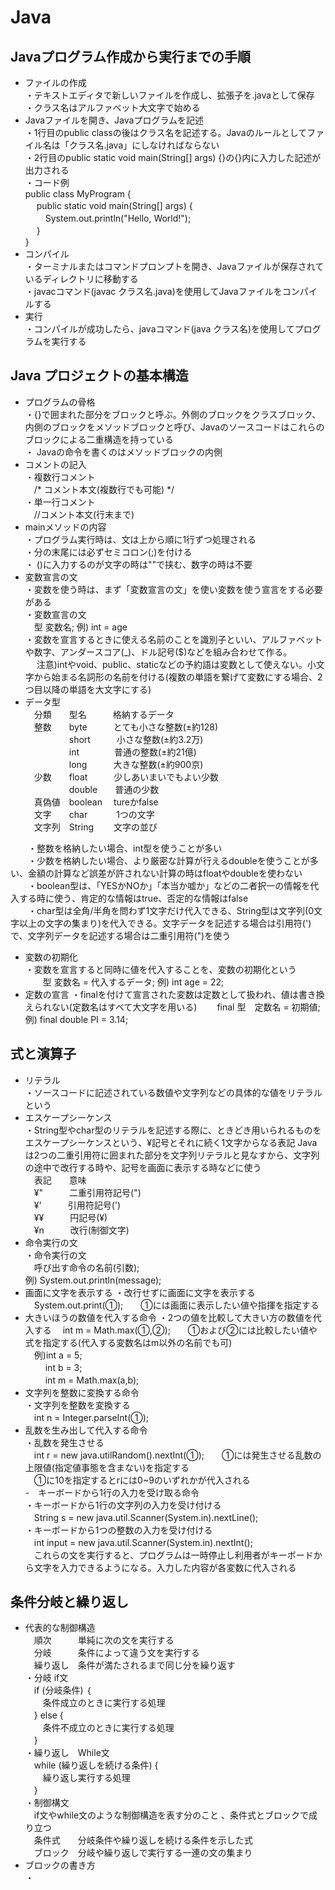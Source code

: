 # Java  

## Javaプログラム作成から実行までの手順  
- ファイルの作成  
  ・テキストエディタで新しいファイルを作成し、拡張子を.javaとして保存  
  ・クラス名はアルファベット大文字で始める  
- Javaファイルを開き、Javaプログラムを記述  
  ・1行目のpublic classの後はクラス名を記述する。Javaのルールとしてファイル名は「クラス名.java」にしなければならない  
  ・2行目のpublic static void main(String[] args) {}の{}内に入力した記述が出力される  
  ・コード例  
    public class MyProgram {  
  　 public static void main(String[] args) {  
  　　 System.out.println("Hello, World!");  
  　 }  
   }  
- コンパイル  
  ・ターミナルまたはコマンドプロンプトを開き、Javaファイルが保存されているディレクトリに移動する  
  ・javacコマンド(javac クラス名.java)を使用してJavaファイルをコンパイルする  
- 実行  
  ・コンパイルが成功したら、javaコマンド(java クラス名)を使用してプログラムを実行する  

## Java プロジェクトの基本構造  
- プログラムの骨格  
  ・{}で囲まれた部分をブロックと呼ぶ。外側のブロックをクラスブロック、内側のブロックをメソッドブロックと呼び、Javaのソースコードはこれらのブロックによる二重構造を持っている  
  ・ Javaの命令を書くのはメソッドブロックの内側
- コメントの記入  
  ・複数行コメント  
  　/* コメント本文(複数行でも可能) */  
  ・単一行コメント  
  　//コメント本文(行末まで)  
- mainメソッドの内容  
  ・プログラム実行時は、文は上から順に1行ずつ処理される  
  ・分の末尾には必ずセミコロン(;)を付ける  
  ・ ()に入力するのが文字の時は""で挟む、数字の時は不要  
- 変数宣言の文  
  ・変数を使う時は、まず「変数宣言の文」を使い変数を使う宣言をする必要がある  
  ・変数宣言の文  
  　型 変数名;
例) int = age  
  ・変数を宣言するときに使える名前のことを識別子といい、アルファベットや数字、アンダースコア(_)、ドル記号($)などを組み合わせて作る。  
 　 注意)intやvoid、public、staticなどの予約語は変数として使えない。小文字から始まる名詞形の名前を付ける(複数の単語を繋げて変数にする場合、2つ目以降の単語を大文字にする)  
- データ型  
　分類　　型名　　　格納するデータ  
　整数　　byte　　　とても小さな整数(±約128)  
　　　　　short　　　小さな整数(±約3.2万)  
　　　　　int　　　　普通の整数(±約21億)  
　　　　　long　　　大きな整数(±約900京)  
　少数　　float　　　少しあいまいでもよい少数  
　　　　　double　　普通の少数  
　真偽値　boolean　 tureかfalse  
　文字　　char　　　 1つの文字  
　文字列　String　　 文字の並び  

　　・整数を格納したい場合、int型を使うことが多い  
　　・少数を格納したい場合、より厳密な計算が行えるdoubleを使うことが多い、金額の計算など誤差が許されない計算の時はfloatやdoubleを使わない  
　　・boolean型は、「YESかNOか」「本当か嘘か」などの二者択一の情報を代入する時に使う、肯定的な情報はtrue、否定的な情報はfalse  
　　・char型は全角/半角を問わず1文字だけ代入できる、String型は文字列(0文字以上の文字の集まり)を代入できる。文字データを記述する場合は引用符(')で、文字列データを記述する場合は二重引用符(")を使う  

- 変数の初期化  
・変数を宣言すると同時に値を代入することを、変数の初期化という  
　　型 変数名 = 代入するデータ;
例) int age = 22;  
- 定数の宣言
・finalを付けて宣言された変数は定数として扱われ、値は書き換えられない(定数名はすべて大文字を用いる)
　　final 型　定数名 = 初期値;
例) final double PI = 3.14;

## 式と演算子  
- リテラル  
・ソースコードに記述されている数値や文字列などの具体的な値をリテラルという  
- エスケープシーケンス  
・String型やchar型のリテラルを記述する際に、ときどき用いられるものをエスケープシーケンスという、¥記号とそれに続く1文字からなる表記
  Javaは2つの二重引用符に囲まれた部分を文字列リテラルと見なすから、文字列の途中で改行する時や、記号を画面に表示する時などに使う  
　表記　　意味  
　¥"　　　二重引用符記号(")  
　¥'　　　引用符記号(')  
　¥¥　　　円記号(¥)  
　¥n　　　改行(制御文字)  
- 命令実行の文  
・命令実行の文  
　呼び出す命令の名前(引数);  
例) System.out.println(message);  
- 画面に文字を表示する
・改行せずに画面に文字を表示する  
　System.out.print(①);　　①には画面に表示したい値や指揮を指定する
- 大きいほうの数値を代入する命令
・2つの値を比較して大きい方の数値を代入する
　int m = Math.max(①,②);　　①および②には比較したい値や式を指定する(代入する変数名はm以外の名前でも可)  
　例)int a = 5;  
　　 int b = 3;  
  　　 int m = Math.max(a,b);  
- 文字列を整数に変換する命令  
・文字列を整数を変換する  
　int n = Integer.parseInt(①);  
- 乱数を生み出して代入する命令  
・乱数を発生させる  
　int r = new java.utilRandom().nextInt(①);　　①には発生させる乱数の上限値(指定値事態を含まない)を指定する  
　①に10を指定するとrには0~9のいずれかが代入される  
-　キーボードから1行の入力を受け取る命令  
・キーボードから1行の文字列の入力を受け付ける  
　String s = new java.util.Scanner(System.in).nextLine();  
・キーボードから1つの整数の入力を受け付ける  
　int input = new java.util.Scanner(System.in).nextInt();  
　これらの文を実行すると、プログラムは一時停止し利用者がキーボードから文字を入力できるようになる。入力した内容が各変数に代入される  

## 条件分岐と繰り返し  
- 代表的な制御構造  
　順次　　　単純に次の文を実行する  
　分岐　　　条件によって違う文を実行する  
　繰り返し　条件が満たされるまで同じ分を繰り返す  
・分岐  if文  
　if (分岐条件) ｛  
　　条件成立のときに実行する処理  
  　} else {  
  　　条件不成立のときに実行する処理  
  　}  
・繰り返し　While文  
　while (繰り返しを続ける条件) {  
　　繰り返し実行する処理  
　}  
・制御構文  
　if文やwhile文のような制御構造を表す分のこと 、条件式とブロックで成り立つ  
　条件式　　分岐条件や繰り返しを続ける条件を示した式  
　ブロック　分岐や繰り返しで実行する一連の文の集まり  
- ブロックの書き方  
・


